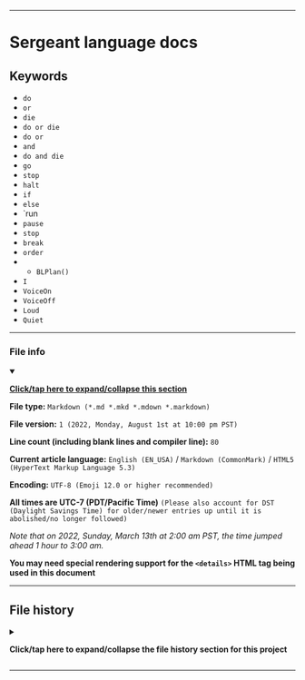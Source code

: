
***

# Sergeant language docs

## Keywords

- `do`
- `or`
- `die`
- `do or die`
- `do or`
- `and`
- `do and die`
- `go`
- `stop`
- `halt`
- `if`
- `else`
- `run
- `pause`
- `stop`
- `break`
- `order`
- - `BLPlan()`
- `I`
- `VoiceOn`
- `VoiceOff`
- `Loud`
- `Quiet`

***

### File info

<details open><summary><p lang="en"><b><u>Click/tap here to expand/collapse this section</u></b></p></summary>

**File type:** `Markdown (*.md *.mkd *.mdown *.markdown)`

**File version:** `1 (2022, Monday, August 1st at 10:00 pm PST)`

**Line count (including blank lines and compiler line):** `80`

**Current article language:** `English (EN_USA)` / `Markdown (CommonMark)` / `HTML5 (HyperText Markup Language 5.3)`

**Encoding:** `UTF-8 (Emoji 12.0 or higher recommended)`

**All times are UTC-7 (PDT/Pacific Time)** `(Please also account for DST (Daylight Savings Time) for older/newer entries up until it is abolished/no longer followed)`

_Note that on 2022, Sunday, March 13th at 2:00 am PST, the time jumped ahead 1 hour to 3:00 am._

**You may need special rendering support for the `<details>` HTML tag being used in this document**

</details>

***

## File history

<details><summary><p lang="en"><b>Click/tap here to expand/collapse the file history section for this project</b></p></summary>

<details><summary><p lang="en"><b>Version 1 (2022, Monday, August 1st at 10:00 pm PST)</b></p></summary>

**This version was made by:** [`@seanpm2001`](https://github.com/seanpm2001/)

> Changes:

- [x] Started the file
- [x] Added the title section
- - [x] Added the list of keywords
- [x] Added the `file info` section
- [x] Added the `file history` section
- [ ] No other changes in version 1

</details>

</details>

***
